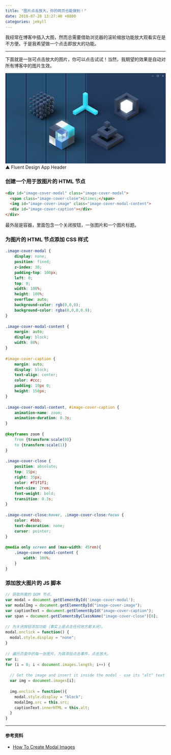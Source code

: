 ```yaml
---
title: "图片点击放大，你的网页也能做到！"
date: 2018-07-28 13:27:40 +0800
categories: jekyll
---
```


我经常在博客中插入大图，然而总需要借助浏览器的滚轮缩放功能放大观看实在是不方便。于是我希望做一个点击即放大的功能。

---

下面就是一张可点击放大的图片，你可以点击试试！当然，我期望的效果是自动对所有博客中的图片生效。

![Fluent Design App Header](/static/posts/2018-07-28-11-11-16.png)  
▲ Fluent Design App Header

<div id="toc"></div>

### 创建一个用于放图片的 HTML 节点

```html
<div id="image-cover-modal" class="image-cover-modal">
  <span class="image-cover-close">&times;</span>
  <img id="image-cover-image" class="image-cover-modal-content">
  <div id="image-cover-caption"></div>
</div>
```

最外层是容器，里面包含一个关闭按钮，一张图片和一个图片标题。

### 为图片的 HTML 节点添加 CSS 样式

```css
.image-cover-modal {
    display: none;
    position: fixed;
    z-index: 30;
    padding-top: 100px;
    left: 0;
    top: 0;
    width: 100%;
    height: 100%;
    overflow: auto;
    background-color: rgb(0,0,0);
    background-color: rgba(0,0,0,0.9);
}

.image-cover-modal-content {
    margin: auto;
    display: block;
    width: 80%;
}

#image-cover-caption {
    margin: auto;
    display: block;
    text-align: center;
    color: #ccc;
    padding: 10px 0;
    height: 150px;
}

.image-cover-modal-content, #image-cover-caption { 
    animation-name: zoom;
    animation-duration: 0.3s;
}

@keyframes zoom {
    from {transform:scale(0)} 
    to {transform:scale(1)}
}

.image-cover-close {
    position: absolute;
    top: 15px;
    right: 35px;
    color: #f1f1f1;
    font-size: 2rem;
    font-weight: bold;
    transition: 0.3s;
}

.image-cover-close:hover, .image-cover-close:focus {
    color: #bbb;
    text-decoration: none;
    cursor: pointer;
}

@media only screen and (max-width: 45rem){
    .image-cover-modal-content {
        width: 100%;
    }
}
```

### 添加放大图片的 JS 脚本

```js
// 获取所需的 DOM 节点。
var modal = document.getElementById('image-cover-modal');
var modalImg = document.getElementById("image-cover-image");
var captionText = document.getElementById("image-cover-caption");
var span = document.getElementsByClassName("image-cover-close")[0];

// 为关闭按钮添加功能（事实上是点击任何地方都关闭）。
modal.onclick = function() { 
  modal.style.display = "none";
}

// 遍历页面中的每一张图片，为其添加点击事件，点击放大。
var i;
for (i = 0; i < document.images.length; i++) {

  // Get the image and insert it inside the modal - use its "alt" text as a caption
  var img = document.images[i];

  img.onclick = function(){
    modal.style.display = "block";
    modalImg.src = this.src;
    captionText.innerHTML = this.alt;
  }
}
```

---

#### 参考资料

- [How To Create Modal Images](https://www.w3schools.com/howto/howto_css_modal_images.asp)
